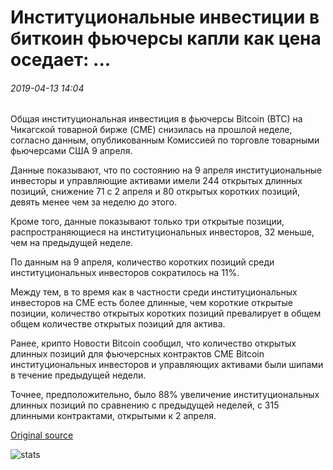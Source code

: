 # Институциональные инвестиции в биткоин фьючерсы капли как цена оседает: ...

###### 2019-04-13 14:04

Общая институциональная инвестиция в фьючерсы Bitcoin (BTC) на Чикагской товарной бирже (CME) снизилась на прошлой неделе, согласно данным, опубликованным Комиссией по торговле товарными фьючерсами США 9 апреля.

Данные показывают, что по состоянию на 9 апреля институциональные инвесторы и управляющие активами имели 244 открытых длинных позиций, снижение 71 с 2 апреля и 80 открытых коротких позиций, девять менее чем за неделю до этого.

Кроме того, данные показывают только три открытые позиции, распространяющиеся на институциональных инвесторов, 32 меньше, чем на предыдущей неделе.

По данным на 9 апреля, количество коротких позиций среди институциональных инвесторов сократилось на 11%.

Между тем, в то время как в частности среди институциональных инвесторов на CME есть более длинные, чем короткие открытые позиции, количество открытых коротких позиций превалирует в общем общем количестве открытых позиций для актива.

Ранее, крипто Новости Bitcoin сообщил, что количество открытых длинных позиций для фьючерсных контрактов CME Bitcoin институциональных инвесторов и управляющих активами были шипами в течение предыдущей недели.

Точнее, предположительно, было 88% увеличение институциональных длинных позиций по сравнению с предыдущей неделей, с 315 длинными контрактами, открытыми к 2 апреля.

[Original source](https://cointelegraph.com/news/institutional-investment-in-bitcoin-futures-drops-as-price-settles-cftc)

![stats](https://c.statcounter.com/11760860/0/a89fa40b/1/ "stats")
